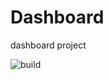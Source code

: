 # Dashboard
dashboard project

![build](https://github.com/github/docs/actions/workflows/build.yml/jacoco.svg)

